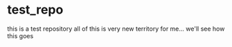 # test_repo
this is a test repository
all of this is very new territory for me... we'll see how this goes


